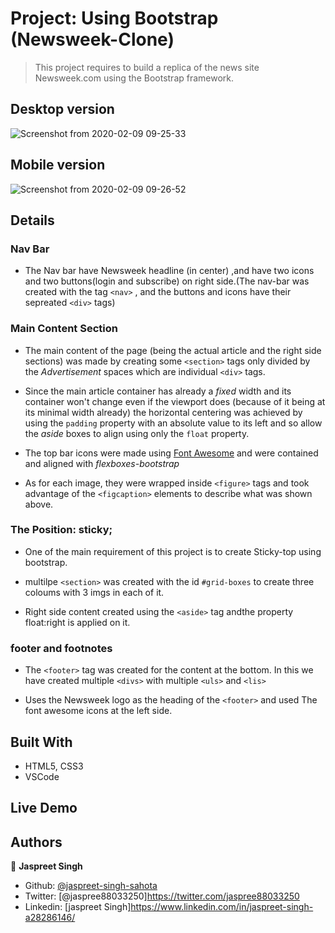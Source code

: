 # Project: Using Bootstrap (Newsweek-Clone)

> This project requires to build a replica of the news site Newsweek.com using the Bootstrap framework.

## Desktop version

![Screenshot from 2020-02-09 09-25-33](https://user-images.githubusercontent.com/55361440/74095966-7d35c780-4b1e-11ea-87dc-26fcf964ba68.png)

## Mobile version

![Screenshot from 2020-02-09 09-26-52](https://user-images.githubusercontent.com/55361440/74095974-976fa580-4b1e-11ea-97d4-53118b1919af.png)

## Details  

### Nav Bar 
- The Nav bar have Newsweek headline (in center) ,and have two icons and two buttons(login and subscribe) on right side.(The nav-bar was created with the tag `<nav>` , and the buttons and icons have their sepreated `<div>` tags)

### Main Content Section

- The main content of the page (being the actual article and the right side sections) was made by creating some `<section>` tags only divided by the *Advertisement* spaces which are individual `<div>` tags.

- Since the main article container has already a *fixed* width and its container won't change even if the viewport does (because of it being at its minimal width already) the horizontal centering was achieved by using the `padding` property with an absolute value to its left and so allow the *aside* boxes to align using only the `float` property.

- The top bar icons were made using [Font Awesome](https://fontawesome.com/) and were contained and aligned with *flexboxes-bootstrap*

- As for each image, they were wrapped inside `<figure>` tags and took advantage of the `<figcaption>` elements to describe what was shown above.

### The Position: sticky;

- One of the main requirement of this project is to create Sticky-top using bootstrap.

- multilpe `<section>` was created with the id `#grid-boxes` to create three coloums with 3 imgs in each of it.

- Right side content created using the `<aside>` tag andthe property float:right is applied on it.

### footer and footnotes 

- The `<footer>` tag was created for the content at the bottom. In this we have created multiple `<divs>` with multiple `<uls>` and `<lis>`

- Uses the Newsweek logo as the heading of the `<footer>` and used The font awesome icons
at the left side.

## Built With

- HTML5, CSS3
- VSCode

## Live Demo



## Authors

👤 **Jaspreet Singh**
- Github: [@jaspreet-singh-sahota](https://github.com/jaspreet-singh-sahota)
- Twitter: [@jaspree88033250]https://twitter.com/jaspree88033250
- Linkedin: [jaspreet Singh]https://www.linkedin.com/in/jaspreet-singh-a28286146/
